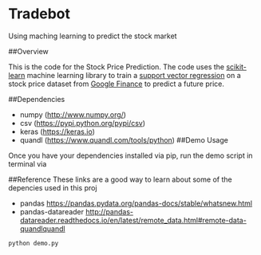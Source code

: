 # Tradebot
Using maching learning to predict the stock market

##Overview

This is the code for the Stock Price Prediction. The code uses the [scikit-learn](https://github.com/scikit-learn/scikit-learn) machine learning library to train a [support vector regression](https://en.wikipedia.org/wiki/Support_vector_machine) on a stock price dataset from [Google Finance](https://en.wikipedia.org/wiki/Support_vector_machine) to predict a future price.

##Dependencies
* numpy (http://www.numpy.org/)
* csv (https://pypi.python.org/pypi/csv)
* keras (https://keras.io)
* quandl (https://www.quandl.com/tools/python)
##Demo Usage

Once you have your dependencies installed via pip, run the demo script in terminal via

##Reference 
These links are a good way to learn about some of the depencies used in this proj
* pandas https://pandas.pydata.org/pandas-docs/stable/whatsnew.html
* pandas-datareader http://pandas-datareader.readthedocs.io/en/latest/remote_data.html#remote-data-quandlquandl

```
python demo.py
```
